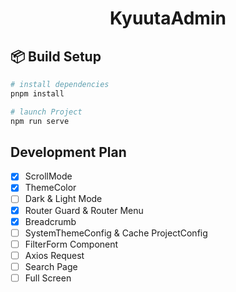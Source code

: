 <h1 align="center">KyuutaAdmin</h1>

## 📦 Build Setup

```bash
# install dependencies
pnpm install

# launch Project
npm run serve
```

## Development Plan

- [x] ScrollMode
- [x] ThemeColor
- [ ] Dark & Light Mode
- [x] Router Guard & Router Menu
- [x] Breadcrumb
- [ ] SystemThemeConfig & Cache ProjectConfig
- [ ] FilterForm Component
- [ ] Axios Request
- [ ] Search Page
- [ ] Full Screen
